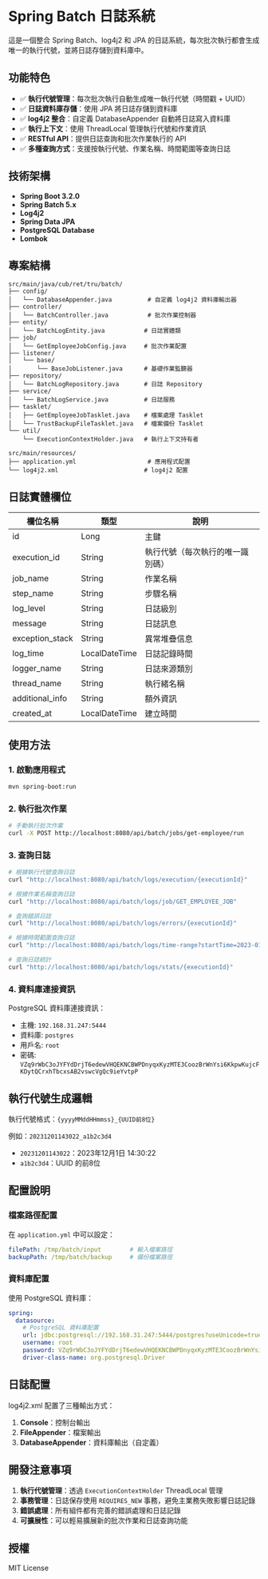 # Spring Batch 日誌系統

這是一個整合 Spring Batch、log4j2 和 JPA 的日誌系統，每次批次執行都會生成唯一的執行代號，並將日誌存儲到資料庫中。

## 功能特色

- ✅ **執行代號管理**：每次批次執行自動生成唯一執行代號（時間戳 + UUID）
- ✅ **日誌資料庫存儲**：使用 JPA 將日誌存儲到資料庫
- ✅ **log4j2 整合**：自定義 DatabaseAppender 自動將日誌寫入資料庫
- ✅ **執行上下文**：使用 ThreadLocal 管理執行代號和作業資訊
- ✅ **RESTful API**：提供日誌查詢和批次作業執行的 API
- ✅ **多種查詢方式**：支援按執行代號、作業名稱、時間範圍等查詢日誌

## 技術架構

- **Spring Boot 3.2.0**
- **Spring Batch 5.x**
- **Log4j2**
- **Spring Data JPA**
- **PostgreSQL Database**
- **Lombok**

## 專案結構

```
src/main/java/cub/ret/tru/batch/
├── config/
│   └── DatabaseAppender.java          # 自定義 log4j2 資料庫輸出器
├── controller/
│   └── BatchController.java           # 批次作業控制器
├── entity/
│   └── BatchLogEntity.java           # 日誌實體類
├── job/
│   └── GetEmployeeJobConfig.java     # 批次作業配置
├── listener/
│   └── base/
│       └── BaseJobListener.java      # 基礎作業監聽器
├── repository/
│   └── BatchLogRepository.java       # 日誌 Repository
├── service/
│   └── BatchLogService.java          # 日誌服務
├── tasklet/
│   ├── GetEmployeeJobTasklet.java    # 檔案處理 Tasklet
│   └── TrustBackupFileTasklet.java   # 檔案備份 Tasklet
└── util/
    └── ExecutionContextHolder.java   # 執行上下文持有者

src/main/resources/
├── application.yml                    # 應用程式配置
└── log4j2.xml                        # log4j2 配置
```

## 日誌實體欄位

| 欄位名稱 | 類型 | 說明 |
|---------|------|------|
| id | Long | 主鍵 |
| execution_id | String | 執行代號（每次執行的唯一識別碼）|
| job_name | String | 作業名稱 |
| step_name | String | 步驟名稱 |
| log_level | String | 日誌級別 |
| message | String | 日誌訊息 |
| exception_stack | String | 異常堆疊信息 |
| log_time | LocalDateTime | 日誌記錄時間 |
| logger_name | String | 日誌來源類別 |
| thread_name | String | 執行緒名稱 |
| additional_info | String | 額外資訊 |
| created_at | LocalDateTime | 建立時間 |

## 使用方法

### 1. 啟動應用程式

```bash
mvn spring-boot:run
```

### 2. 執行批次作業

```bash
# 手動執行批次作業
curl -X POST http://localhost:8080/api/batch/jobs/get-employee/run
```

### 3. 查詢日誌

```bash
# 根據執行代號查詢日誌
curl "http://localhost:8080/api/batch/logs/execution/{executionId}"

# 根據作業名稱查詢日誌
curl "http://localhost:8080/api/batch/logs/job/GET_EMPLOYEE_JOB"

# 查詢錯誤日誌
curl "http://localhost:8080/api/batch/logs/errors/{executionId}"

# 根據時間範圍查詢日誌
curl "http://localhost:8080/api/batch/logs/time-range?startTime=2023-01-01T00:00:00&endTime=2023-12-31T23:59:59"

# 查詢日誌統計
curl "http://localhost:8080/api/batch/logs/stats/{executionId}"
```

### 4. 資料庫連接資訊

PostgreSQL 資料庫連接資訊：
- 主機: `192.168.31.247:5444`
- 資料庫: `postgres`
- 用戶名: `root`
- 密碼: `VZq9rWbC3oJYFYdDrjT6edewVHQEKNCBWPDnyqxKyzMTE3CoozBrWnYsi6KkpwKujcFKDytQCrxhTbcxsAB2vswcVgQc9ieYvtpP`

## 執行代號生成邏輯

執行代號格式：`{yyyyMMddHHmmss}_{UUID前8位}`

例如：`20231201143022_a1b2c3d4`

- `20231201143022`：2023年12月1日 14:30:22
- `a1b2c3d4`：UUID 的前8位

## 配置說明

### 檔案路徑配置

在 `application.yml` 中可以設定：

```yaml
filePath: /tmp/batch/input        # 輸入檔案路徑
backupPath: /tmp/batch/backup     # 備份檔案路徑
```

### 資料庫配置

使用 PostgreSQL 資料庫：

```yaml
spring:
  datasource:
    # PostgreSQL 資料庫配置
    url: jdbc:postgresql://192.168.31.247:5444/postgres?useUnicode=true&characterEncoding=utf8&useSSL=false
    username: root
    password: VZq9rWbC3oJYFYdDrjT6edewVHQEKNCBWPDnyqxKyzMTE3CoozBrWnYsi6KkpwKujcFKDytQCrxhTbcxsAB2vswcVgQc9ieYvtpP
    driver-class-name: org.postgresql.Driver
```

## 日誌配置

log4j2.xml 配置了三種輸出方式：
1. **Console**：控制台輸出
2. **FileAppender**：檔案輸出
3. **DatabaseAppender**：資料庫輸出（自定義）

## 開發注意事項

1. **執行代號管理**：透過 `ExecutionContextHolder` ThreadLocal 管理
2. **事務管理**：日誌保存使用 `REQUIRES_NEW` 事務，避免主業務失敗影響日誌記錄
3. **錯誤處理**：所有組件都有完善的錯誤處理和日誌記錄
4. **可擴展性**：可以輕易擴展新的批次作業和日誌查詢功能

## 授權

MIT License 